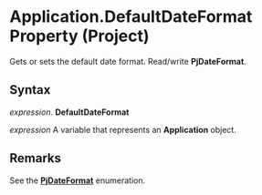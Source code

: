
# Application.DefaultDateFormat Property (Project)

Gets or sets the default date format. Read/write  **PjDateFormat**.


## Syntax

 _expression_. **DefaultDateFormat**

 _expression_ A variable that represents an **Application** object.


## Remarks

See the  **[PjDateFormat](d6bae7cd-4be0-b4eb-bbb1-5d82d7120bb2.md)** enumeration.

